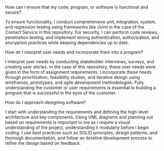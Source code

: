 How can I ensure that my code, program, or software is functional and secure?

To ensure functionality, I conduct comprehensive unit, integration, system, and regression testing using frameworks like JUnit in the case of the Contact Service in this repository. For security, I can perform code reviews, penetration testing, and implement strong authentication, authorization, and encryption practices while keeping dependencies up to date.

How do I interpret user needs and incorporate them into a program?

I interpret user needs by conducting stakeholder interviews, surveys, and creating user stories. In the case of this repository, these user needs were given in the form of assignment requirements.  I incorporate these needs through prioritization, feasibility studies, and iterative design using wireframes, prototypes, and agile development methodologies. Fully understanding the customer or user requirements is essential to building a program that is successful in the eyes of the customer.

How do I approach designing software?

I start with understanding the requirements and defining the high-level architecture and key components. Using UML diagrams and planning out based on requirements is important to me as I require a visual understanding of the project, understanding it modularly before I begin coding. I use best practices such as SOLID principles, design patterns, and thorough documentation, and follow an iterative development process to refine the design based on feedback.


